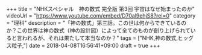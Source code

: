 +++
title =  "NHKスペシャル　神の数式 完全版 第3回 宇宙はなぜ始まったのか"
videoUrl = "https://www.youtube.com/embed/D70al9ehjS8?rel=0"
category = "理科"
description = "「神の数式」第三話。この世は何からできているのか？この世界は神の数式（神の設計図）によって全てのものが創り上げられていると言われるが、それは果たして本当なのか？"
tags = ["NHK,神の数式,ヒッグス粒子,"]
date = 2018-04-08T16:56:41+09:00
draft = true
+++

